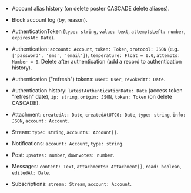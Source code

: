 * Account alias history (on delete poster CASCADE delete aliases).

* Block account log (by, reason).

* AuthenticationToken (`type: string`, `value: text`, `attemptsLeft: number`, `expiresAt: Date`).

* Authentication: `account: Account`, `token: Token`, `protocol: JSON` (e.g. `['password', 'sms', 'email']`), `temperature: Float = 0.0`, `attempts: Number = 0`. Delete after authentication (add a record to authentication history).

* Authentication ("refresh") tokens: `user: User`, `revokedAt: Date`.

* Authentication history: `latestAuthenticationDate: Date` (access token "refresh" date), `ip: string`, `origin: JSON`, `token: Token` (on delete CASCADE).

* Attachment: `createdAt: Date`, `createdAtUTC0: Date`, `type: string`, `info: JSON`, `account: Account`.

* Stream: `type: string`, `accounts: Account[]`.

* Notifications: `account: Account`, `type: string`.

* Post: `upvotes: number`, `downvotes: number`.

* Messages: `content: Text`, `attachments: Attachment[]`, `read: boolean`, `editedAt: Date`.

* Subscriptions: `stream: Stream`, `account: Account`.